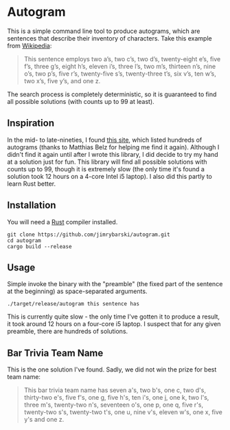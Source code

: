 # Autogram

This is a simple command line tool to produce autograms, which are sentences that describe their inventory of
characters. Take this example from [Wikipedia](https://en.wikipedia.org/wiki/Autogram):

> This sentence employs two a’s, two c’s, two d’s, twenty-eight e’s, five f’s, three g’s, eight h’s, eleven i’s, three l’s, two m’s, thirteen n’s, nine o’s, two p’s, five r’s, twenty-five s’s, twenty-three t’s, six v’s, ten w’s, two x’s, five y’s, and one z.

The search process is completely deterministic, so it is guaranteed to find all possible solutions (with counts up to 99
at least).

## Inspiration

In the mid- to late-nineties, I found [this site](https://selfreferentialsentences.blogspot.com/), which listed hundreds of
autograms (thanks to Matthias Belz for helping me find it again). Although I didn't find it again until after I wrote
this library, I did decide to try my hand at a solution just for fun. This library will find all possible solutions with
counts up to 99, though it is extremely slow (the only time it's found a solution took 12 hours on a 4-core Intel i5 laptop).
I also did this partly to learn Rust better.

## Installation

You will need a [Rust](https://www.rust-lang.org/en-US/) compiler installed.

```
git clone https://github.com/jimrybarski/autogram.git
cd autogram
cargo build --release
```

## Usage

Simple invoke the binary with the "preamble" (the fixed part of the sentence at the beginning) as space-separated
arguments.

`./target/release/autogram this sentence has`

This is currently quite slow - the only time I've gotten it to produce a result, it took around 12 hours on a four-core
i5 laptop. I suspect that for any given preamble, there are hundreds of solutions.

## Bar Trivia Team Name

This is the one solution I've found. Sadly, we did not win the prize for best team name:

> This bar trivia team name has seven a's, two b's, one c, two d's, thirty-two e's, five f's, one g, five h's, ten i's, one j, one k, two l's, three m's, twenty-two n's, seventeen o's, one p, one q, five r's, twenty-two s's, twenty-two t's, one u, nine v's, eleven w's, one x, five y's and one z.
